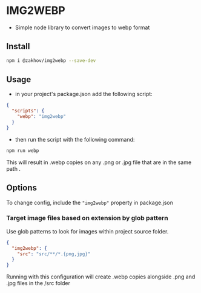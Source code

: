 # IMG2WEBP
- Simple node library to convert images to webp format

## Install

```bash
npm i @zakhov/img2webp --save-dev
```

## Usage
- in your project's package.json add the following script:

```json
{
  "scripts": {
    "webp": "img2webp"
  }
}
```

- then run the script with the following command:

```bash
npm run webp
```
This will result in .webp copies on any .png or .jpg file that are in the same path .

## Options

To change config, include the `"img2webp"` property in package.json

### Target image files based on extension by glob pattern
Use glob patterns to look for images within project source folder.

```json
{
  "img2webp": {
    "src": "src/**/*.{png,jpg}"
  }
}
```
Running with this configuration will create .webp copies alongside .png and .jpg files in the /src folder